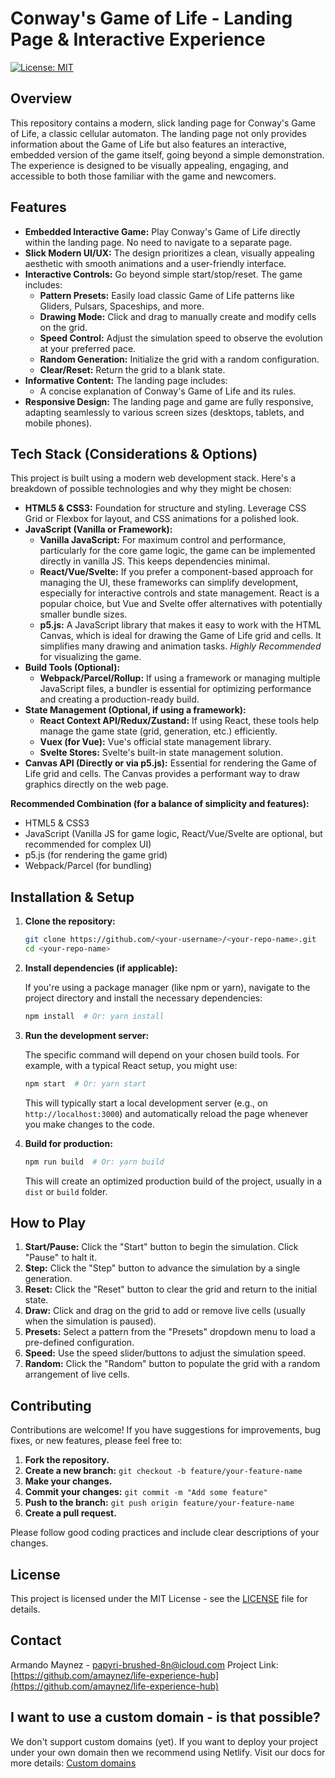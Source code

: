 # Conway's Game of Life - Landing Page & Interactive Experience

[![License: MIT](https://img.shields.io/badge/License-MIT-yellow.svg)](https://opensource.org/licenses/MIT)  
<!-- Add any other badges you want here, e.g., build status, test coverage -->

## Overview

This repository contains a modern, slick landing page for Conway's Game of Life, a classic cellular automaton.  The landing page not only provides information about the Game of Life but also features an interactive, embedded version of the game itself, going beyond a simple demonstration.  The experience is designed to be visually appealing, engaging, and accessible to both those familiar with the game and newcomers.

## Features

*   **Embedded Interactive Game:**  Play Conway's Game of Life directly within the landing page.  No need to navigate to a separate page.
*   **Slick Modern UI/UX:** The design prioritizes a clean, visually appealing aesthetic with smooth animations and a user-friendly interface.
*   **Interactive Controls:**  Go beyond simple start/stop/reset. The game includes:
    *   **Pattern Presets:** Easily load classic Game of Life patterns like Gliders, Pulsars, Spaceships, and more.
    *   **Drawing Mode:** Click and drag to manually create and modify cells on the grid.
    *   **Speed Control:** Adjust the simulation speed to observe the evolution at your preferred pace.
    *   **Random Generation:**  Initialize the grid with a random configuration.
    * **Clear/Reset:** Return the grid to a blank state.
*   **Informative Content:** The landing page includes:
    *   A concise explanation of Conway's Game of Life and its rules.
*   **Responsive Design:** The landing page and game are fully responsive, adapting seamlessly to various screen sizes (desktops, tablets, and mobile phones).

## Tech Stack (Considerations & Options)

This project is built using a modern web development stack. Here's a breakdown of possible technologies and why they might be chosen:

*   **HTML5 & CSS3:**  Foundation for structure and styling.  Leverage CSS Grid or Flexbox for layout, and CSS animations for a polished look.
*   **JavaScript (Vanilla or Framework):**
    *   **Vanilla JavaScript:** For maximum control and performance, particularly for the core game logic, the game can be implemented directly in vanilla JS. This keeps dependencies minimal.
    *   **React/Vue/Svelte:**  If you prefer a component-based approach for managing the UI, these frameworks can simplify development, especially for interactive controls and state management.  React is a popular choice, but Vue and Svelte offer alternatives with potentially smaller bundle sizes.
    *   **p5.js:** A JavaScript library that makes it easy to work with the HTML Canvas, which is ideal for drawing the Game of Life grid and cells.  It simplifies many drawing and animation tasks. *Highly Recommended* for visualizing the game.
*   **Build Tools (Optional):**
    *   **Webpack/Parcel/Rollup:**  If using a framework or managing multiple JavaScript files, a bundler is essential for optimizing performance and creating a production-ready build.
*   **State Management (Optional, if using a framework):**
    *   **React Context API/Redux/Zustand:** If using React, these tools help manage the game state (grid, generation, etc.) efficiently.
    *   **Vuex (for Vue):**  Vue's official state management library.
    *   **Svelte Stores:** Svelte's built-in state management solution.
*   **Canvas API (Directly or via p5.js):**  Essential for rendering the Game of Life grid and cells.  The Canvas provides a performant way to draw graphics directly on the web page.

**Recommended Combination (for a balance of simplicity and features):**

*   HTML5 & CSS3
*   JavaScript (Vanilla JS for game logic, React/Vue/Svelte are optional, but recommended for complex UI)
*   p5.js (for rendering the game grid)
*   Webpack/Parcel (for bundling)

## Installation & Setup

1.  **Clone the repository:**

    ```bash
    git clone https://github.com/<your-username>/<your-repo-name>.git
    cd <your-repo-name>
    ```

2.  **Install dependencies (if applicable):**

    If you're using a package manager (like npm or yarn), navigate to the project directory and install the necessary dependencies:

    ```bash
    npm install  # Or: yarn install
    ```

3.  **Run the development server:**

    The specific command will depend on your chosen build tools.  For example, with a typical React setup, you might use:

    ```bash
    npm start  # Or: yarn start
    ```

    This will typically start a local development server (e.g., on `http://localhost:3000`) and automatically reload the page whenever you make changes to the code.

4. **Build for production:**

    ```bash
    npm run build  # Or: yarn build
    ```
    This will create an optimized production build of the project, usually in a `dist` or `build` folder.

## How to Play

1.  **Start/Pause:** Click the "Start" button to begin the simulation. Click "Pause" to halt it.
2.  **Step:** Click the "Step" button to advance the simulation by a single generation.
3.  **Reset:** Click the "Reset" button to clear the grid and return to the initial state.
4.  **Draw:** Click and drag on the grid to add or remove live cells (usually when the simulation is paused).
5.  **Presets:** Select a pattern from the "Presets" dropdown menu to load a pre-defined configuration.
6.  **Speed:** Use the speed slider/buttons to adjust the simulation speed.
7.  **Random:** Click the "Random" button to populate the grid with a random arrangement of live cells.

## Contributing

Contributions are welcome!  If you have suggestions for improvements, bug fixes, or new features, please feel free to:

1.  **Fork the repository.**
2.  **Create a new branch:** `git checkout -b feature/your-feature-name`
3.  **Make your changes.**
4.  **Commit your changes:** `git commit -m "Add some feature"`
5.  **Push to the branch:** `git push origin feature/your-feature-name`
6.  **Create a pull request.**

Please follow good coding practices and include clear descriptions of your changes.

## License

This project is licensed under the MIT License - see the [LICENSE](LICENSE) file for details.

## Contact

Armando Maynez - papyri-brushed-8n@icloud.com
Project Link: [https://github.com/amaynez/life-experience-hub](https://github.com/amaynez/life-experience-hub)

<!-- Add any other relevant sections, such as acknowledgments, future enhancements, etc. -->
## I want to use a custom domain - is that possible?

We don't support custom domains (yet). If you want to deploy your project under your own domain then we recommend using Netlify. Visit our docs for more details: [Custom domains](https://docs.lovable.dev/tips-tricks/custom-domain/)
